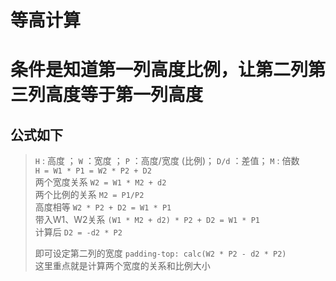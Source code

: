# 等高计算 
# 条件是知道第一列高度比例，让第二列第三列高度等于第一列高度
## 公式如下
> `H` : 高度 ； `W` ：宽度 ；  `P` ：高度/宽度 (比例)；  `D/d` ：差值；  `M` : 倍数    
> `H = W1 * P1 = W2 * P2 + D2`    
> 两个宽度关系 `W2 = W1 * M2 + d2`    
> 两个比例的关系 `M2 = P1/P2`     
> 高度相等 `W2 * P2 + D2 = W1 * P1`  
> 带入W1、W2关系  `(W1 * M2 + d2) * P2 + D2 = W1 * P1`  
> 计算后 `D2 = -d2 * P2`  
> 
> 即可设定第二列的宽度 `padding-top: calc(W2 * P2 - d2 * P2)`  
> 这里重点就是计算两个宽度的关系和比例大小  
